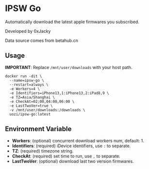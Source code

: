 # IPSW Go
Automatically download the latest apple firmwares you subscribed.

Developed by 0xJacky

Data source comes from betahub.cn

## Usage

**IMPORTANT**: Replace `/mnt/user/downloads` with your host path.

```
docker run -dit \
  --name=ipsw-go \
  --restart=always \
  -e Workers=4 \
  -e Identifiers=iPhone13,1:iPhone13,2:iPad8,9 \
  -e TZ=Asia/Shanghai \
  -e CheckAt=02:00,04:00,06:00 \
  -e LastTwoVer=true \
  -v /mnt/user/downloads:/downloads \
  uozi/ipsw-go:latest
```

## Environment Variable
- **Workers**: (optional) concurrent download workers num, default: 1.
- **Identifiers**: (required) iDevice identifiers, use `:` to separate.
- **TZ**: (required) timezone string.
- **CheckAt**: (required) set time to run, use `,` to separate.
- **LastTwoVer**: (optional) download last two version firmwares.
